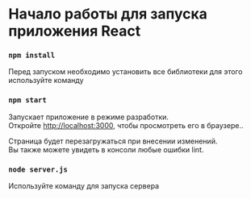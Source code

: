 # Начало работы для запуска приложения React

### `npm install`
Перед запуском необходимо установить все библиотеки для этого используйте команду 


### `npm start`

Запускает приложение в режиме разработки.\
Откройте [http://localhost:3000](http://localhost:3000), чтобы просмотреть его в браузере..

Страница будет перезагружаться при внесении изменений.\
Вы также можете увидеть в консоли любые ошибки lint.


### `node server.js`

Используйте команду для запуска сервера



